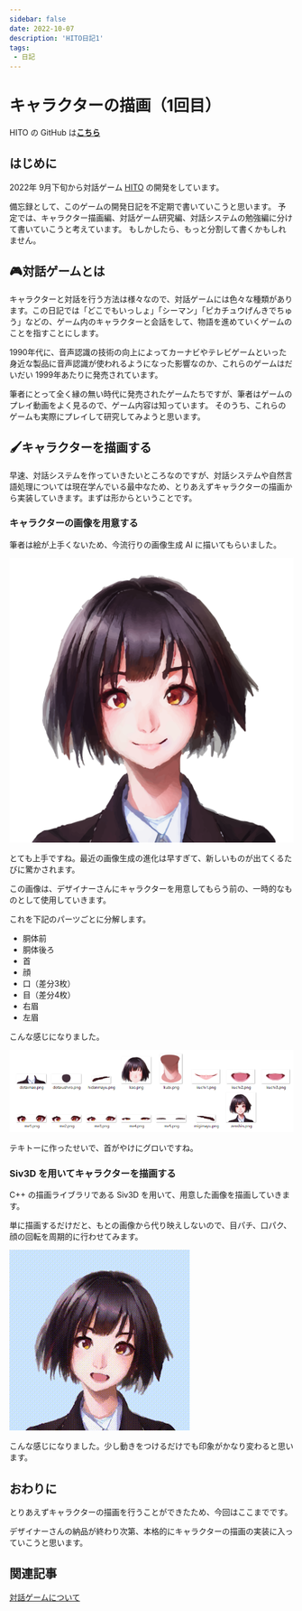 ```yaml
---
sidebar: false
date: 2022-10-07
description: 'HITO日記1'
tags:
 - 日記
---
```


# キャラクターの描画（1回目）
HITO の GitHub は[**こちら**](https://github.com/guinpen98/HITO)

## はじめに
2022年 9月下旬から対話ゲーム [HITO](https://github.com/guinpen98/HITO) の開発をしています。

備忘録として、このゲームの開発日記を不定期で書いていこうと思います。
予定では、キャラクター描画編、対話ゲーム研究編、対話システムの勉強編に分けて書いていこうと考えています。
もしかしたら、もっと分割して書くかもしれません。

## 🎮対話ゲームとは
キャラクターと対話を行う方法は様々なので、対話ゲームには色々な種類があります。この日記では「どこでもいっしょ」「シーマン」「ピカチュウげんきでちゅう」などの、ゲーム内のキャラクターと会話をして、物語を進めていくゲームのことを指すことにします。

1990年代に、音声認識の技術の向上によってカーナビやテレビゲームといった身近な製品に音声認識が使われるようになった影響なのか、これらのゲームはだいだい 1999年あたりに発売されています。

筆者にとって全く縁の無い時代に発売されたゲームたちですが、筆者はゲームのプレイ動画をよく見るので、ゲーム内容は知っています。
そのうち、これらのゲームも実際にプレイして研究してみようと思います。

## 🖌キャラクターを描画する

早速、対話システムを作っていきたいところなのですが、対話システムや自然言語処理については現在学んでいる最中なため、とりあえずキャラクターの描画から実装していきます。まずは形からということです。

### キャラクターの画像を用意する
筆者は絵が上手くないため、今流行りの画像生成 AI に描いてもらいました。

![写真](../.vuepress/public/imgs/articles/HITO-diary/1/1.png)

とても上手ですね。最近の画像生成の進化は早すぎて、新しいものが出てくるたびに驚かされます。

この画像は、デザイナーさんにキャラクターを用意してもらう前の、一時的なものとして使用していきます。

これを下記のパーツごとに分解します。

- 胴体前
- 胴体後ろ
- 首
- 顔
- 口（差分3枚）
- 目（差分4枚）
- 右眉
- 左眉

こんな感じになりました。

![画像](../.vuepress/public/imgs/articles/HITO-diary/1/2.png)

テキトーに作ったせいで、首がやけにグロいですね。

### Siv3D を用いてキャラクターを描画する

C++ の描画ライブラリである Siv3D を用いて、用意した画像を描画していきます。

単に描画するだけだと、もとの画像から代り映えしないので、目パチ、口パク、顔の回転を周期的に行わせてみます。

![gif](../.vuepress/public/imgs/articles/HITO-diary/1/3.gif)

こんな感じになりました。少し動きをつけるだけでも印象がかなり変わると思います。

## おわりに
とりあえずキャラクターの描画を行うことができたため、今回はここまでです。

デザイナーさんの納品が終わり次第、本格的にキャラクターの描画の実装に入っていこうと思います。

## 関連記事
[対話ゲームについて](./HITO-diary2.html)